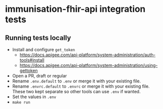 # immunisation-fhir-api integration tests

## Running tests locally

- Install and configure `get_token`
  - https://docs.apigee.com/api-platform/system-administration/auth-tools#install
  - https://docs.apigee.com/api-platform/system-administration/using-gettoken
- Open a PR, draft or regular
- Rename `.env.default` to `.env` or merge it with your existing file.
- Rename `.envrc.default` to `.envrc` or merge it with your existing file. These two kept separate so other tools can use `.env` if wanted.
- Set the values in `.env`
- `make run`
